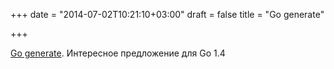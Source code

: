 +++
date = "2014-07-02T10:21:10+03:00"
draft = false
title = "Go generate"

+++

<p><a href="https://docs.google.com/document/d/1V03LUfjSADDooDMhe-_K59EgpTEm3V8uvQRuNMAEnjg/edit#heading=h.69ca143066hf">Go generate</a>. Интересное предложение для Go 1.4</p>

